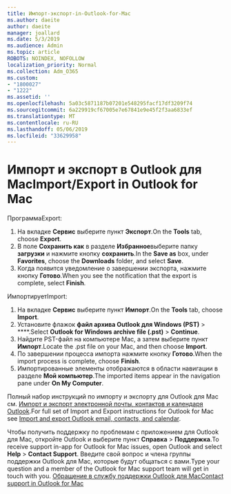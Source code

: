 ```yaml
---
title: Импорт-экспорт-in-Outlook-for-Mac
ms.author: daeite
author: daeite
manager: joallard
ms.date: 5/3/2019
ms.audience: Admin
ms.topic: article
ROBOTS: NOINDEX, NOFOLLOW
localization_priority: Normal
ms.collection: Adm_O365
ms.custom:
- "1800027"
- "1222"
ms.assetid: ''
ms.openlocfilehash: 5a03c5871187b07201e548295facf17df3209f74
ms.sourcegitcommit: 6a229919cf67005e7e67841e9e45f2f3aa6833ef
ms.translationtype: MT
ms.contentlocale: ru-RU
ms.lasthandoff: 05/06/2019
ms.locfileid: "33629958"
---
```

# <a name="importexport-in-outlook-for-mac"></a><span data-ttu-id="457bb-102">Импорт и экспорт в Outlook для Mac</span><span class="sxs-lookup"><span data-stu-id="457bb-102">Import/Export in Outlook for Mac</span></span> 

<span data-ttu-id="457bb-103">Программа</span><span class="sxs-lookup"><span data-stu-id="457bb-103">Export:</span></span>
1. <span data-ttu-id="457bb-104">На вкладке **Сервис** выберите пункт **Экспорт**.</span><span class="sxs-lookup"><span data-stu-id="457bb-104">On the **Tools** tab, choose **Export**.</span></span>
2. <span data-ttu-id="457bb-105">В поле **Сохранить как** в разделе **Избранное**выберите папку **загрузки** и нажмите кнопку **сохранить**.</span><span class="sxs-lookup"><span data-stu-id="457bb-105">In the **Save as** box, under **Favorites**, choose the **Downloads** folder, and select **Save**.</span></span>
3. <span data-ttu-id="457bb-106">Когда появится уведомление о завершении экспорта, нажмите кнопку **Готово**.</span><span class="sxs-lookup"><span data-stu-id="457bb-106">When you see the notification that the export is complete, select **Finish**.</span></span>

<span data-ttu-id="457bb-107">Импортирует</span><span class="sxs-lookup"><span data-stu-id="457bb-107">Import:</span></span>
1. <span data-ttu-id="457bb-108">На вкладке **Сервис** выберите пункт **Импорт**.</span><span class="sxs-lookup"><span data-stu-id="457bb-108">On the **Tools** tab, choose **Import**.</span></span>
2. <span data-ttu-id="457bb-109">Установите флажок **файл архива Outlook для Windows (PST)** > \*\*\*\*.</span><span class="sxs-lookup"><span data-stu-id="457bb-109">Select **Outlook for Windows archive file (.pst)** > **Continue**.</span></span>
3. <span data-ttu-id="457bb-110">Найдите PST-файл на компьютере Mac, а затем выберите пункт **Импорт**.</span><span class="sxs-lookup"><span data-stu-id="457bb-110">Locate the .pst file on your Mac, and then choose **Import**.</span></span>
4. <span data-ttu-id="457bb-111">По завершении процесса импорта нажмите кнопку **Готово**.</span><span class="sxs-lookup"><span data-stu-id="457bb-111">When the import process is complete, choose **Finish**.</span></span>
5. <span data-ttu-id="457bb-112">Импортированные элементы отображаются в области навигации в разделе **Мой компьютер**.</span><span class="sxs-lookup"><span data-stu-id="457bb-112">The imported items appear in the navigation pane under **On My Computer**.</span></span>

<span data-ttu-id="457bb-113">Полный набор инструкций по импорту и экспорту для Outlook для Mac см. [Импорт и экспорт электронной почты, контактов и календаря Outlook](https://support.office.com/article/92577192-3881-4502-b79d-c3bbada6c8ef#ID0EAACAAA=Mac).</span><span class="sxs-lookup"><span data-stu-id="457bb-113">For full set of Import and Export instructions for Outlook for Mac see [Import and export Outlook email, contacts, and calendar](https://support.office.com/article/92577192-3881-4502-b79d-c3bbada6c8ef#ID0EAACAAA=Mac).</span></span> 

<span data-ttu-id="457bb-114">Чтобы получить поддержку по проблемам с приложением для Outlook для Mac, откройте Outlook и выберите пункт **Справка** > **Поддержка**.</span><span class="sxs-lookup"><span data-stu-id="457bb-114">To receive support in-app for Outlook for Mac issues, open Outlook and select **Help** > **Contact Support**.</span></span> <span data-ttu-id="457bb-115">Введите свой вопрос и члена группы поддержки Outlook для Mac, которые будут общаться с вами.</span><span class="sxs-lookup"><span data-stu-id="457bb-115">Type your question and a member of the Outlook for Mac support team will get in touch with you.</span></span> [<span data-ttu-id="457bb-116">Обращение в службу поддержки Outlook для Mac</span><span class="sxs-lookup"><span data-stu-id="457bb-116">Contact support in Outlook for Mac</span></span>](https://go.microsoft.com/fwlink/?linkid=2002400&clcid=0x409)